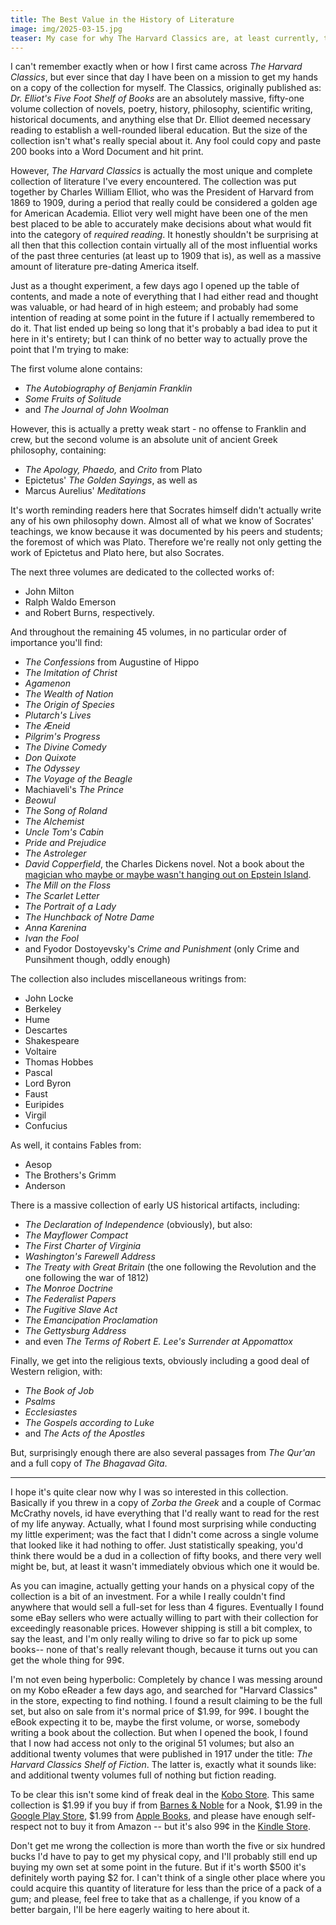 ```yaml
---
title: The Best Value in the History of Literature
image: img/2025-03-15.jpg
teaser: My case for why The Harvard Classics are, at least currently, the best bargain available in the world of literature.
---
```


I can't remember exactly when or how I first came across *The Harvard Classics*, but ever since that day I have been on a mission to get my hands on a copy of the collection for myself. The Classics, originally published as: *Dr. Elliot's Five Foot Shelf of Books* are an absolutely massive, fifty-one volume collection of novels, poetry, history, philosophy, scientific writing, historical documents, and anything else that Dr. Elliot deemed necessary reading to establish a well-rounded liberal education. But the size of the collection isn't what's really special about it. Any fool could copy and paste 200 books into a Word Document and hit print.

However, *The Harvard Classics* is actually the most unique and complete collection of literature I've every encountered. The collection was put together by Charles William Elliot, who was the President of Harvard from 1869 to 1909, during a period that really could be considered a golden age for American Academia. Elliot very well might have been one of the men best placed to be able to accurately make decisions about what would fit into the category of *required reading*. It honestly shouldn't be surprising at all then that this collection contain virtually all of the most influential works of the past three centuries (at least up to 1909 that is), as well as a massive amount of literature pre-dating America itself.

Just as a thought experiment, a few days ago I opened up the table of contents, and made a note of everything that I had either read and thought was valuable, or had heard of in high esteem; and probably had some intention of reading at some point in the future if I actually remembered to do it. That list ended up being so long that it's probably a bad idea to put it here in it's entirety; but I can think of no better way to actually prove the point that I'm trying to make: 

The first volume alone contains: 
* *The Autobiography of Benjamin Franklin*
* *Some Fruits of Solitude* 
* and  *The Journal of John Woolman*

However, this is actually a pretty weak start - no offense to Franklin and crew, but the second volume is an absolute unit of ancient Greek philosophy, containing:

* *The Apology, Phaedo,* and *Crito* from Plato
* Epictetus' *The Golden Sayings*, as well as 
* Marcus Aurelius' *Meditations*

It's worth reminding readers here that Socrates himself didn't actually write any of his own philosophy down. Almost all of what we know of Socrates' teachings, we know because it was documented by his peers and students; the foremost of which was Plato. Therefore we're really not only getting the work of Epictetus and Plato here, but also Socrates.

The next three volumes are dedicated to the collected works of: 
* John Milton
* Ralph Waldo Emerson
* and Robert Burns, respectively.

And throughout the remaining 45 volumes, in no particular order of importance you'll find: 

* *The Confessions* from Augustine of Hippo
* *The Imitation of Christ*
* *Agamenon*
* *The Wealth of Nation*
* *The Origin of Species*
* *Plutarch's Lives*
* *The Æneid*
* *Pilgrim's Progress*
* *The Divine Comedy*
* *Don Quixote*
* *The Odyssey*
* *The Voyage of the Beagle*
* Machiaveli's *The Prince*
* *Beowul*
* *The Song of Roland*
* *The Alchemist*
* *Uncle Tom's Cabin*
* *Pride and Prejudice*
* *The Astroleger*
* *David Copperfield*, the Charles Dickens novel. Not a book about the [magician who maybe or maybe wasn't hanging out on Epstein Island](https://www.businessinsider.com/jeffrey-epstein-victim-named-magician-david-copperfield-unsealed-documents-2024-1?op=1).
* *The Mill on the Floss*
* *The Scarlet Letter*
* *The Portrait of a Lady*
* *The Hunchback of Notre Dame*
* *Anna Karenina*
* *Ivan the Fool*
* and Fyodor Dostoyevsky's *Crime and Punishment* (only Crime and Punsihment though, oddly enough)

The collection also includes miscellaneous writings from: 

* John Locke
* Berkeley 
* Hume
* Descartes
* Shakespeare
* Voltaire
* Thomas Hobbes
* Pascal
* Lord Byron
* Faust
* Euripides
* Virgil
* Confucius

As well, it contains Fables from: 
* Aesop
* The Brothers's Grimm
* Anderson

There is a massive collection of early US historical artifacts, including: 
* *The Declaration of Independence* (obviously), but also: 
* *The Mayflower Compact*
* *The First Charter of Virginia*
* *Washington's Farewell Address*
* *The Treaty with Great Britain* (the one following the Revolution and the one following the war of 1812)
* *The Monroe Doctrine*
* *The Federalist Papers*
* *The Fugitive Slave Act*
* *The Emancipation Proclamation*
* *The Gettysburg Address*
* and even *The Terms of Robert E. Lee's Surrender at Appomattox*

Finally, we get into the religious texts, obviously including a good deal of Western religion, with: 
* *The Book of Job*
* *Psalms*
* *Ecclesiastes*
* *The Gospels according to Luke*
* and *The Acts of the Apostles*

But, surprisingly enough there are also several passages from *The Qur'an* and a full copy of *The Bhagavad Gita*.

---

I hope it's quite clear now why I was so interested in this collection. Basically if you threw in a copy of *Zorba the Greek* and a couple of Cormac McCrathy novels, id have everything that I'd really want to read for the rest of my life anyway. Actually, what I found most surprising while conducting my little experiment; was the fact that I didn't come across a single volume that looked like it had nothing to offer. Just statistically speaking, you'd think there would be a dud in a collection of fifty books, and there very well might be, but, at least it wasn't immediately obvious which one it would be.

As you can imagine, actually getting your hands on a physical copy of the collection is a bit of an investment. For a while I really couldn't find anywhere that would sell a full-set for less than 4 figures. Eventually I found some eBay sellers who were actually willing to part with their collection for exceedingly reasonable prices. However shipping is still a bit complex, to say the least, and I'm only really wiling to drive so far to pick up some books-- none of that's really relevant though, because it turns out you can get the whole thing for 99¢. 

I'm not even being hyperbolic: Completely by chance I was messing around on my Kobo eReader a few days ago, and searched for "Harvard Classics" in the store, expecting to find nothing. I found a result claiming to be the full set, but also on sale from it's normal price of $1.99, for 99¢. I bought the eBook expecting it to be, maybe the first volume, or worse, somebody writing a book about the collection. But when I opened the book, I found that I now had access not only to the original 51 volumes; but also an additional twenty volumes that were published in 1917 under the title: *The Harvard Classics Shelf of Fiction*. The latter is, exactly what it sounds like: and additional twenty volumes full of nothing but fiction reading.

To be clear this isn't some kind of freak deal in the [Kobo Store](https://www.kobo.com/us/en/ebook/the-complete-harvard-classics-2020-edition-all-71-volumes). This same collection is $1.99 if you buy if from [Barnes & Noble](https://www.barnesandnoble.com/w/the-complete-harvard-classics-2024-edition-newly-updated-benjamin-franklin/1144723871?ean=9782377933822) for a Nook, $1.99 in the [Google Play Store](https://play.google.com/store/books/details/The_Complete_Harvard_Classics_ALL_71_Volumes_The_F?id=GrfoDwAAQBAJ&hl=en-US), $1.99 from [Apple Books](https://books.apple.com/us/book/the-harvard-classics-all-284-works-in-71-volumes/id6532577939), and please have enough self-respect not to buy it from Amazon -- but it's also 99¢ in the [Kindle Store](https://www.amazon.com/Complete-Harvard-Classics-2020-Volumes-ebook/dp/B08D97WFS5). 

Don't get me wrong the collection is more than worth the five or six hundred bucks I'd have to pay to get my physical copy, and I'll probably still end up buying my own set at some point in the future. But if it's worth $500 it's definitely worth paying $2 for. I can't think of a single other place where you could acquire this quantity of literature for less than the price of a pack of a gum; and please, feel free to take that as a challenge, if you know of a better bargain, I'll be here eagerly waiting to here about it.
